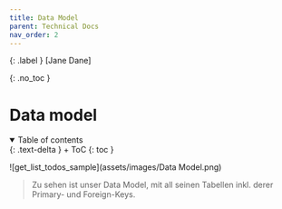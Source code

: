 ```yaml
---
title: Data Model
parent: Technical Docs
nav_order: 2
---
```


{: .label }
[Jane Dane]

{: .no_toc }
# Data model

<details open markdown="block">
{: .text-delta }
<summary>Table of contents</summary>
+ ToC
{: toc }
</details>

![get_list_todos_sample](assets/images/Data Model.png)
> Zu sehen ist unser Data Model, mit all seinen Tabellen inkl. derer Primary- und Foreign-Keys.
